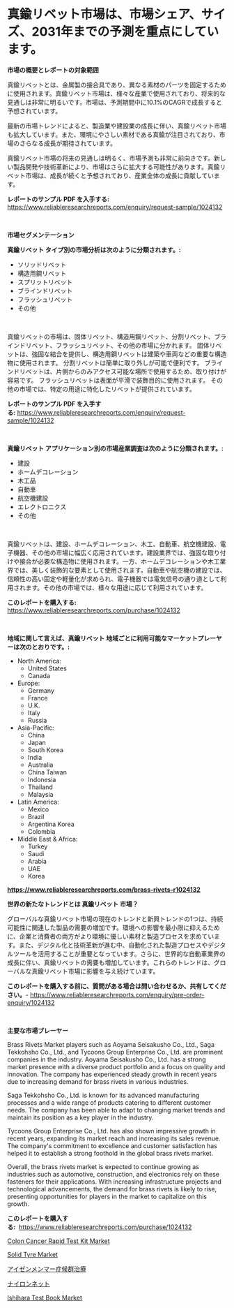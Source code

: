 <p><h1>真鍮リベット市場は、市場シェア、サイズ、2031年までの予測を重点にしています。</h1></p><p><strong>市場の概要とレポートの対象範囲</strong></p>
<p><p>真鍮リベットとは、金属製の接合具であり、異なる素材のパーツを固定するために使用されます。真鍮リベット市場は、様々な産業で使用されており、将来的な見通しは非常に明るいです。市場は、予測期間中に10.1%のCAGRで成長すると予想されています。</p><p>最新の市場トレンドによると、製造業や建設業の成長に伴い、真鍮リベット市場も拡大しています。また、環境にやさしい素材である真鍮が注目されており、市場のさらなる成長が期待されています。</p><p>真鍮リベット市場の将来の見通しは明るく、市場予測も非常に前向きです。新しい製品開発や技術革新により、市場はさらに拡大する可能性があります。真鍮リベット市場は、成長が続くと予想されており、産業全体の成長に貢献しています。</p></p>
<p><strong>レポートのサンプル PDF を入手する:</strong> <a href="https://www.reliableresearchreports.com/enquiry/request-sample/1024132">https://www.reliableresearchreports.com/enquiry/request-sample/1024132</a></p>
<p>&nbsp;</p>
<p><strong>市場セグメンテーション</strong></p>
<p><strong>真鍮リベット タイプ別の市場分析は次のように分類されます。:</strong></p>
<p><ul><li>ソリッドリベット</li><li>構造用鋼リベット</li><li>スプリットリベット</li><li>ブラインドリベット</li><li>フラッシュリベット</li><li>その他</li></ul></p>
<p>&nbsp;</p>
<p><p>真鍮リベットの市場は、固体リベット、構造用鋼リベット、分割リベット、ブラインドリベット、フラッシュリベット、その他の市場に分かれます。 固体リベットは、強固な結合を提供し、構造用鋼リベットは建築や車両などの重要な構造物に使用されます。 分割リベットは簡単に取り外しが可能で便利です。 ブラインドリベットは、片側からのみアクセス可能な場所で使用するため、取り付けが容易です。 フラッシュリベットは表面が平滑で装飾目的に使用されます。 その他の市場では、特定の用途に特化したリベットが提供されています。</p></p>
<p><strong>レポートのサンプル PDF を入手する:</strong>&nbsp;<a href="https://www.reliableresearchreports.com/enquiry/request-sample/1024132">https://www.reliableresearchreports.com/enquiry/request-sample/1024132</a></p>
<p>&nbsp;</p>
<p><strong> 真鍮リベット アプリケーション別の市場産業調査は次のように分類されます。:</strong></p>
<p><ul><li>建設</li><li>ホームデコレーション</li><li>木工品</li><li>自動車</li><li>航空機建設</li><li>エレクトロニクス</li><li>その他</li></ul></p>
<p>&nbsp;</p>
<p><p>真鍮リベットは、建設、ホームデコレーション、木工、自動車、航空機建設、電子機器、その他の市場に幅広く応用されています。建設業界では、強固な取り付けや接合が必要な構造物に使用されます。一方、ホームデコレーションや木工業界では、美しく装飾的な要素として使用されます。自動車や航空機の建設では、信頼性の高い固定や軽量化が求められ、電子機器では電気信号の通り道として利用されます。その他の市場では、様々な用途に応じて利用されています。</p></p>
<p><strong>このレポートを購入する:</strong>&nbsp; <a href="https://www.reliableresearchreports.com/purchase/1024132">https://www.reliableresearchreports.com/purchase/1024132</a></p>
<p>&nbsp;</p>
<p><strong>地域に関して言えば、真鍮リベット 地域ごとに利用可能なマーケットプレーヤーは次のとおりです。:</strong></p>
<p><ul>
    <li>
        North America:
        <ul>
            <li>United States</li>
            <li>Canada</li>
        </ul>
    </li>
    <li>
        Europe:
        <ul>
            <li>Germany</li>
            <li>France</li>
            <li>U.K.</li>
            <li>Italy</li>
            <li>Russia</li>
        </ul>
    </li>
    <li>
        Asia-Pacific:
        <ul>
            <li>China</li>
            <li>Japan</li>
            <li>South Korea</li>
            <li>India</li>
            <li>Australia</li>
            <li>China Taiwan</li>
            <li>Indonesia</li>
            <li>Thailand</li>
            <li>Malaysia</li>
        </ul>
    </li>
    <li>
        Latin America:
        <ul>
            <li>Mexico</li>
            <li>Brazil</li>
            <li>Argentina Korea</li>
            <li>Colombia</li>
        </ul>
    </li>
    <li>
        Middle East & Africa:
        <ul>
            <li>Turkey</li>
            <li>Saudi</li>
            <li>Arabia</li>
            <li>UAE</li>
            <li>Korea</li>
        </ul>
    </li>
    </ul></p>
<p><strong><a href="https://www.reliableresearchreports.com/brass-rivets-r1024132">https://www.reliableresearchreports.com/brass-rivets-r1024132</a></strong>&nbsp;</p>
<p><strong>世界の新たなトレンドとは 真鍮リベット 市場？</strong></p>
<p><p>グローバルな真鍮リベット市場の現在のトレンドと新興トレンドの1つは、持続可能性に関連した製品の需要の増加です。環境への影響を最小限に抑えるために、企業と消費者の両方がより環境に優しい素材と製造プロセスを求めています。また、デジタル化と技術革新が進む中、自動化された製造プロセスやデジタルツールを活用することが重要となっています。さらに、世界的な自動車業界の成長に伴い、真鍮リベットの需要も増加しています。これらのトレンドは、グローバルな真鍮リベット市場に影響を与え続けています。</p></p>
<p><strong>このレポートを購入する前に、質問がある場合は問い合わせるか、共有してください。</strong>- <a href="https://www.reliableresearchreports.com/enquiry/pre-order-enquiry/1024132">https://www.reliableresearchreports.com/enquiry/pre-order-enquiry/1024132</a></p>
<p>&nbsp;</p>
<p><strong>主要な市場プレーヤー</strong></p>
<p><p>Brass Rivets Market players such as Aoyama Seisakusho Co., Ltd., Saga Tekkohsho Co., Ltd., and Tycoons Group Enterprise Co., Ltd. are prominent companies in the industry. Aoyama Seisakusho Co., Ltd. has a strong market presence with a diverse product portfolio and a focus on quality and innovation. The company has experienced steady growth in recent years due to increasing demand for brass rivets in various industries.</p><p>Saga Tekkohsho Co., Ltd. is known for its advanced manufacturing processes and a wide range of products catering to different customer needs. The company has been able to adapt to changing market trends and maintain its position as a key player in the industry.</p><p>Tycoons Group Enterprise Co., Ltd. has also shown impressive growth in recent years, expanding its market reach and increasing its sales revenue. The company's commitment to excellence and customer satisfaction has helped it to establish a strong foothold in the global brass rivets market.</p><p>Overall, the brass rivets market is expected to continue growing as industries such as automotive, construction, and electronics rely on these fasteners for their applications. With increasing infrastructure projects and technological advancements, the demand for brass rivets is likely to rise, presenting opportunities for players in the market to capitalize on this growth.</p></p>
<p><strong>このレポートを購入する:</strong>&nbsp;&nbsp;<a href="https://www.reliableresearchreports.com/purchase/1024132">https://www.reliableresearchreports.com/purchase/1024132</a></p>
<p><p><a href="https://github.com/vimar16th/Market-Research-Report-List-4/blob/main/colon-cancer-rapid-test-kit-market.md">Colon Cancer Rapid Test Kit Market</a></p><p><a href="https://issuu.com/reportprime-2/docs/solid-tyre-market-size-2030.pptx">Solid Tyre Market</a></p><p><a href="https://github.com/zjkmgcs938405/Market-Research-Report-List-1/blob/main/785651723754.md">アイゼンメンマー症候群治療</a></p><p><a href="https://github.com/schmahlson/Market-Research-Report-List-1/blob/main/446291223757.md">ナイロンネット</a></p><p><a href="https://github.com/luckyshygirl/Market-Research-Report-List-4/blob/main/ishihara-test-book-market.md">Ishihara Test Book Market</a></p></p>
